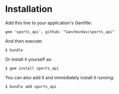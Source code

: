 # Installation <!-- {docsify-ignore} -->

Add this line to your application's Gemfile:

    gem 'sports_api', github: "Sanchezdav/sports_api"

And then execute:

    $ bundle

Or install it yourself as:

    $ gem install sports_api

You can also add it and immediately install it running:

    $ bundle add sports_api
